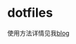 # dotfiles

使用方法详情见我[blog](https://www.marsevilspirit.com/2024/10/03/dotfiles%E7%9A%84%E7%AE%A1%E7%90%86/)
